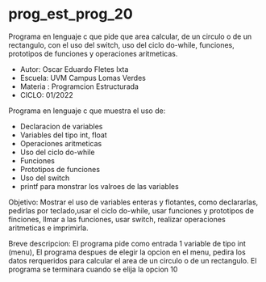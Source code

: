 # prog_est_prog_20
Programa en lenguaje c que pide que area calcular, de un circulo o de un rectangulo, con el uso del switch, uso del ciclo do-while, funciones, prototipos de funciones y operaciones aritmeticas.
* Autor: Oscar Eduardo Fletes Ixta
* Escuela: UVM Campus Lomas Verdes
* Materia : Programcion Estructurada
* CICLO: 01/2022

Programa en lenguaje c que muestra el uso de:
* Declaracion de variables 
* Variables del tipo int, float
* Operaciones aritmeticas 
* Uso del ciclo do-while
* Funciones
* Prototipos de funciones
* Uso del switch
* printf para monstrar los valroes de las variables

Objetivo:
Mostrar el uso de variables enteras y flotantes, como declararlas, pedirlas por teclado,usar el ciclo do-while, usar funciones y prototipos de finciones, llmar a las funciones, usar switch, realizar operaciones aritmeticas e imprimirla.

Breve descripcion:
El programa  pide como entrada 1 variable de tipo int (menu),
El programa despues de elegir la opcion en el menu, pedira los datos rerqueridos para calcular el area de un circulo o de un rectangulo. El programa se terminara cuando se elija la opcion 10
